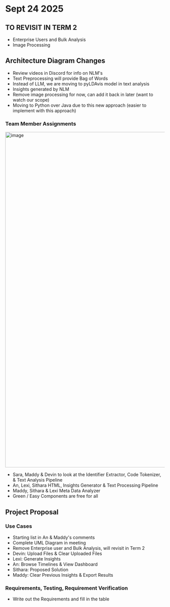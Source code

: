 # Sept 24 2025
## TO REVISIT IN TERM 2
- Enterprise Users and Bulk Analysis
- Image Processing

## Architecture Diagram Changes
- Review videos in Discord for info on NLM's
- Text Preprocessing will provide Bag of Words
- Instead of LLM, we are moving to pyLDAvis model in text analysis
- Insights generated by NLM
- Remove image processing for now, can add it back in later (want to watch our scope)
- Moving to Python over Java due to this new approach (easier to implement with this approach)
### Team Member Assignments
<img width="1450" height="1062" alt="image" src="https://github.com/user-attachments/assets/d20d3461-582c-4151-b21e-f600666b9568" />

- Sara, Maddy & Devin to look at the Identifier Extractor, Code Tokenizer, & Text Analysis Pipeline
- An, Lexi, Sithara HTML, Insights Generator & Text Processing Pipeline
- Maddy, Sithara & Lexi Meta Data Analyzer
- Green / Easy Components are free for all

## Project Proposal
### Use Cases
- Starting list in An & Maddy's comments
- Complete UML Diagram in meeting
- Remove Enterprise user and Bulk Analysis, will revisit in Term 2
- Devin: Upload Files & Clear Uploaded Files
- Lexi: Generate Insights 
- An: Browse Timelines & View Dashboard
- Sithara: Proposed Solution
- Maddy: Clear Previous Insights & Export Results
### Requirements, Testing, Requirement Verification 
- Write out the Requirements and fill in the table
